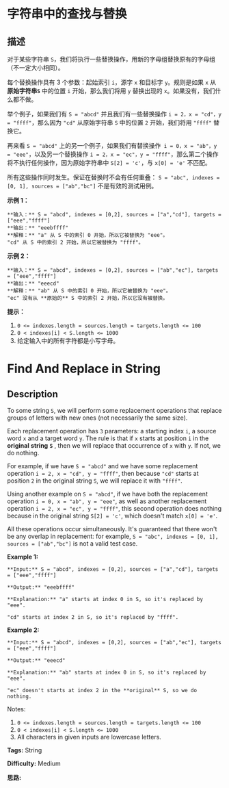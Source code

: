 # 字符串中的查找与替换

## 描述

对于某些字符串 `S`，我们将执行一些替换操作，用新的字母组替换原有的字母组（不一定大小相同）。

每个替换操作具有 3 个参数：起始索引 `i`，源字 `x` 和目标字 `y`。规则是如果 `x` 从 **原始字符串`S`** 中的位置 `i` 开始，那么我们将用 `y` 替换出现的 `x`。如果没有，我们什么都不做。

举个例子，如果我们有 `S = "abcd"` 并且我们有一些替换操作 `i = 2，x = "cd"，y = "ffff"`，那么因为 `"cd"` 从原始字符串 `S` 中的位置 `2` 开始，我们将用 `"ffff"` 替换它。

再来看 `S = "abcd"` 上的另一个例子，如果我们有替换操作` i = 0，x = "ab"，y = "eee"`，以及另一个替换操作 `i = 2，x = "ec"，y = "ffff"`，那么第二个操作将不执行任何操作，因为原始字符串中 `S[2] = 'c'`，与 `x[0] = 'e'` 不匹配。

所有这些操作同时发生。保证在替换时不会有任何重叠： `S = "abc", indexes = [0, 1], sources = ["ab","bc"]` 不是有效的测试用例。



**示例 1：**

    
    
    **输入：** S = "abcd", indexes = [0,2], sources = ["a","cd"], targets = ["eee","ffff"]
    **输出：** "eeebffff"
    **解释：** "a" 从 S 中的索引 0 开始，所以它被替换为 "eee"。
    "cd" 从 S 中的索引 2 开始，所以它被替换为 "ffff"。
    

**示例 2：**

    
    
    **输入：** S = "abcd", indexes = [0,2], sources = ["ab","ec"], targets = ["eee","ffff"]
    **输出：** "eeecd"
    **解释：** "ab" 从 S 中的索引 0 开始，所以它被替换为 "eee"。
    "ec" 没有从 **原始的** S 中的索引 2 开始，所以它没有被替换。
    



**提示：**

  1. `0 <= indexes.length = sources.length = targets.length <= 100`
  2. `0 < indexes[i] < S.length <= 1000`
  3. 给定输入中的所有字符都是小写字母。





# Find And Replace in String

## Description



To some string `S`, we will perform some replacement operations that replace groups of letters with new ones (not necessarily the same size).

Each replacement operation has `3` parameters: a starting index `i`, a source word `x` and a target word `y`.  The rule is that if `x` starts at position `i` in the **original** **string** **`S`** , then we will replace that occurrence of `x` with `y`.  If not, we do nothing.

For example, if we have `S = "abcd"` and we have some replacement operation `i = 2, x = "cd", y = "ffff"`, then because `"cd"` starts at position `2` in the original string `S`, we will replace it with `"ffff"`.

Using another example on `S = "abcd"`, if we have both the replacement operation `i = 0, x = "ab", y = "eee"`, as well as another replacement operation `i = 2, x = "ec", y = "ffff"`, this second operation does nothing because in the original string `S[2] = 'c'`, which doesn't match `x[0] = 'e'`.

All these operations occur simultaneously.  It's guaranteed that there won't be any overlap in replacement: for example, `S = "abc", indexes = [0, 1], sources = ["ab","bc"]` is not a valid test case.

**Example 1:**

    
    
    **Input:** S = "abcd", indexes = [0,2], sources = ["a","cd"], targets = ["eee","ffff"]
    **Output:** "eeebffff"
    **Explanation:** "a" starts at index 0 in S, so it's replaced by "eee".
    "cd" starts at index 2 in S, so it's replaced by "ffff".
    

**Example 2:**

    
    
    **Input:** S = "abcd", indexes = [0,2], sources = ["ab","ec"], targets = ["eee","ffff"]
    **Output:** "eeecd"
    **Explanation:** "ab" starts at index 0 in S, so it's replaced by "eee". 
    "ec" doesn't starts at index 2 in the **original** S, so we do nothing.
    

Notes:

  1. `0 <= indexes.length = sources.length = targets.length <= 100`
  2. `0 < indexes[i] < S.length <= 1000`
  3. All characters in given inputs are lowercase letters.




**Tags:** String

**Difficulty:** Medium

**思路:**
